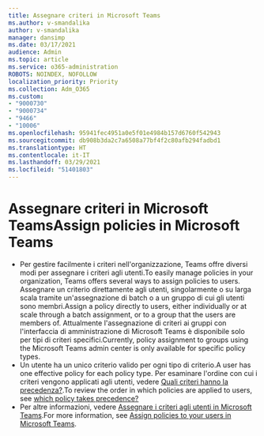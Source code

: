```yaml
---
title: Assegnare criteri in Microsoft Teams
ms.author: v-smandalika
author: v-smandalika
manager: dansimp
ms.date: 03/17/2021
audience: Admin
ms.topic: article
ms.service: o365-administration
ROBOTS: NOINDEX, NOFOLLOW
localization_priority: Priority
ms.collection: Adm_O365
ms.custom:
- "9000730"
- "9000734"
- "9466"
- "10006"
ms.openlocfilehash: 95941fec4951a0e5f01e4984b157d6760f542943
ms.sourcegitcommit: db908b3da2c7a6508a77bf4f2c80afb294fadbd1
ms.translationtype: HT
ms.contentlocale: it-IT
ms.lasthandoff: 03/29/2021
ms.locfileid: "51401803"
---
```

# <a name="assign-policies-in-microsoft-teams"></a><span data-ttu-id="06185-102">Assegnare criteri in Microsoft Teams</span><span class="sxs-lookup"><span data-stu-id="06185-102">Assign policies in Microsoft Teams</span></span>

- <span data-ttu-id="06185-103">Per gestire facilmente i criteri nell'organizzazione, Teams offre diversi modi per assegnare i criteri agli utenti.</span><span class="sxs-lookup"><span data-stu-id="06185-103">To easily manage policies in your organization, Teams offers several ways to assign policies to users.</span></span> <span data-ttu-id="06185-104">Assegnare un criterio direttamente agli utenti, singolarmente o su larga scala tramite un'assegnazione di batch o a un gruppo di cui gli utenti sono membri.</span><span class="sxs-lookup"><span data-stu-id="06185-104">Assign a policy directly to users, either individually or at scale through a batch assignment, or to a group that the users are members of.</span></span>  <span data-ttu-id="06185-105">Attualmente l'assegnazione di criteri ai gruppi con l'interfaccia di amministrazione di Microsoft Teams è disponibile solo per tipi di criteri specifici.</span><span class="sxs-lookup"><span data-stu-id="06185-105">Currently, policy assignment to groups using the Microsoft Teams admin center is only available for specific policy types.</span></span> 
- <span data-ttu-id="06185-106">Un utente ha un unico criterio valido per ogni tipo di criterio.</span><span class="sxs-lookup"><span data-stu-id="06185-106">A user has one effective policy for each policy type.</span></span> <span data-ttu-id="06185-107">Per esaminare l'ordine con cui i criteri vengono applicati agli utenti, vedere [Quali criteri hanno la precedenza?](https://docs.microsoft.com/microsoftteams/assign-policies#which-policy-takes-precedence).</span><span class="sxs-lookup"><span data-stu-id="06185-107">To review the order in which policies are applied to users, see [which policy takes precedence?](https://docs.microsoft.com/microsoftteams/assign-policies#which-policy-takes-precedence)</span></span>
- <span data-ttu-id="06185-108">Per altre informazioni, vedere [Assegnare i criteri agli utenti in Microsoft Teams](https://docs.microsoft.com/microsoftteams/assign-policies).</span><span class="sxs-lookup"><span data-stu-id="06185-108">For more information, see [Assign policies to your users in Microsoft Teams](https://docs.microsoft.com/microsoftteams/assign-policies).</span></span>

